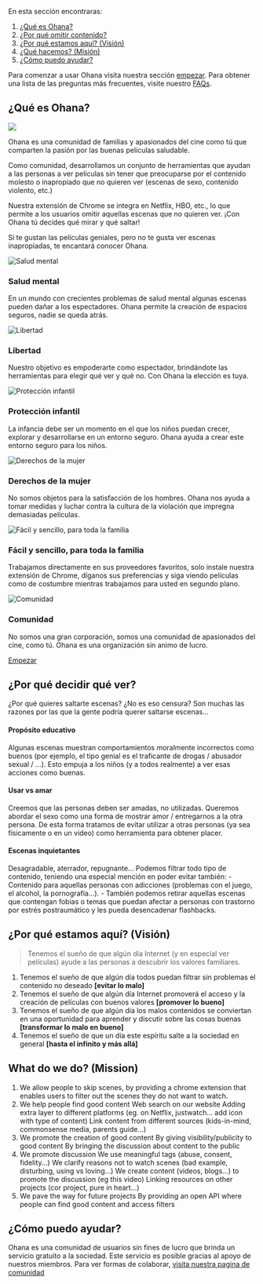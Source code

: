 En esta sección encontraras:

1.  [¿Qué es Ohana?](#what-is-ohana)
2.  [¿Por qué omitir contenido?](#why-skipping)
3.  [¿Por qué estamos aquí? (Visión)](#vision-statement)
4.  [¿Qué hacemos? (Misión)](#mission-statement)
5.  [¿Cómo puedo ayudar?](#how-can-i-help)

Para comenzar a usar Ohana visita nuestra sección [empezar](/get-started). Para obtener una lista de las preguntas más frecuentes, visite nuestro [FAQs](/faqs).

¿Qué es Ohana?
--------------

![](images/means-family.jpg)

Ohana es una comunidad de familias y apasionados del cine como tú que comparten la pasión por las buenas películas saludable.

Como comunidad, desarrollamos un conjunto de herramientas que ayudan a las personas a ver películas sin tener que preocuparse por el contenido molesto o inapropiado que no quieren ver (escenas de sexo, contenido violento, etc.)

Nuestra extensión de Chrome se integra en Netflix, HBO, etc., lo que permite a los usuarios omitir aquellas escenas que no quieren ver. ¡Con Ohana tú decides qué mirar y qué saltar!

Si te gustan las películas geniales, pero no te gusta ver escenas inapropiadas, te encantará conocer Ohana.

![Salud mental](images/mental-health.jpeg)

### Salud mental

En un mundo con crecientes problemas de salud mental algunas escenas pueden dañar a los espectadores. Ohana permite la creación de espacios seguros, nadie se queda atrás.

  

![Libertad](images/choice-square.png)

### Libertad

Nuestro objetivo es empoderarte como espectador, brindándote las herramientas para elegir qué ver y qué no. Con Ohana la elección es tuya.

  

![Protección infantil](images/fam-square.jpg)

### Protección infantil

La infancia debe ser un momento en el que los niños puedan crecer, explorar y desarrollarse en un entorno seguro. Ohana ayuda a crear este entorno seguro para los niños.

  

![Derechos de la mujer](images/womens-rights-square.png)

### Derechos de la mujer

No somos objetos para la satisfacción de los hombres. Ohana nos ayuda a tomar medidas y luchar contra la cultura de la violación que impregna demasiadas películas.

  

![Fácil y sencillo, para toda la familia](images/providers-square.jpg)

### Fácil y sencillo, para toda la familia

Trabajamos directamente en sus proveedores favoritos, solo instale nuestra extensión de Chrome, díganos sus preferencias y siga viendo películas como de costumbre mientras trabajamos para usted en segundo plano.

  

![Comunidad](images/keyboard-square.jpg)

### Comunidad

No somos una gran corporación, somos una comunidad de apasionados del cine, como tú. Ohana es una organización sin animo de lucro.

  

[Empezar](/get-started)

¿Por qué decidir qué ver?
-------------------------

¿Por qué quieres saltarte escenas? ¿No es eso censura? Son muchas las razones por las que la gente podría querer saltarse escenas...

#### Propósito educativo

Algunas escenas muestran comportamientos moralmente incorrectos como buenos (por ejemplo, el tipo genial es el traficante de drogas / abusador sexual / ...). Esto empuja a los niños (y a todos realmente) a ver esas acciones como buenas.

#### Usar vs amar

Creemos que las personas deben ser amadas, no utilizadas. Queremos abordar el sexo como una forma de mostrar amor / entregarnos a la otra persona. De esta forma tratamos de evitar utilizar a otras personas (ya sea físicamente o en un video) como herramienta para obtener placer.

#### Escenas inquietantes

Desagradable, aterrador, repugnante... Podemos filtrar todo tipo de contenido, teniendo una especial mención en poder evitar también: - Contenido para aquellas personas con adicciones (problemas con el juego, el alcohol, la pornografía...). - También podemos retirar aquellas escenas que contengan fobias o temas que puedan afectar a personas con trastorno por estrés postraumático y les pueda desencadenar flashbacks.

¿Por qué estamos aquí? (Visión)
-------------------------------

> Tenemos el sueño de que algún día Internet (y en especial ver películas) ayude a las personas a descubrir los valores familiares.

1.  Tenemos el sueño de que algún día todos puedan filtrar sin problemas el contenido no deseado **\[evitar lo malo\]**
2.  Tenemos el sueño de que algún día Internet promoverá el acceso y la creación de películas con buenos valores **\[promover lo bueno\]**
3.  Tenemos el sueño de que algún día los malos contenidos se conviertan en una oportunidad para aprender y discutir sobre las cosas buenas **\[transformar lo malo en bueno\]**
4.  Tenemos el sueño de que un día este espíritu salte a la sociedad en general **\[hasta el infinito y más allá\]**

What do we do? (Mission)
------------------------

1.  We allow people to skip scenes, by providing a chrome extension that enables users to filter out the scenes they do not want to watch.
2.  We help people find good content Web search on our website Adding extra layer to different platforms (eg. on Netflix, justwatch... add icon with type of content) Link content from different sources (kids-in-mind, commonsense media, parents guide...)
3.  We promote the creation of good content By giving visibility/publicity to good content By bringing the discussion about content to the public
4.  We promote discussion We use meaningful tags (abuse, consent, fidelity...) We clarify reasons not to watch scenes (bad example, disturbing, using vs loving...) We create content (videos, blogs...) to promote the discussion (eg this video) Linking resources on other projects (cor project, pure in heart...)
5.  We pave the way for future projects By providing an open API where people can find good content and access filters

¿Cómo puedo ayudar?
-------------------

Ohana es una comunidad de usuarios sin fines de lucro que brinda un servicio gratuito a la sociedad. Este servicio es posible gracias al apoyo de nuestros miembros. Para ver formas de colaborar, [visita nuestra pagina de comunidad](https://ohana.tv/community)
